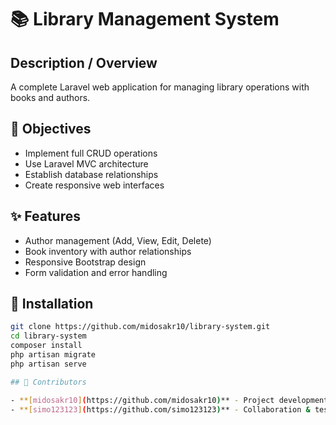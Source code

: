 # 📚 Library Management System

## Description / Overview
A complete Laravel web application for managing library operations with books and authors.

## 🎯 Objectives
- Implement full CRUD operations
- Use Laravel MVC architecture
- Establish database relationships
- Create responsive web interfaces

## ✨ Features
- Author management (Add, View, Edit, Delete)
- Book inventory with author relationships
- Responsive Bootstrap design
- Form validation and error handling

## 🚀 Installation
```bash
git clone https://github.com/midosakr10/library-system.git
cd library-system
composer install
php artisan migrate
php artisan serve

## 👥 Contributors

- **[midosakr10](https://github.com/midosakr10)** - Project development & documentation
- **[simo123123](https://github.com/simo123123)** - Collaboration & testing
